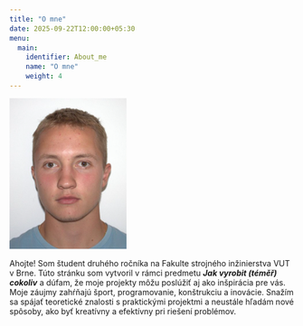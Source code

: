 ```yaml
---
title: "O mne"
date: 2025-09-22T12:00:00+05:30
menu:
  main:
    identifier: About_me
    name: "O mne"
    weight: 4
---
```

![](/static/images/ja.png)

Ahojte! Som študent druhého ročníka na Fakulte strojného inžinierstva VUT v Brne. Túto stránku som vytvoril v rámci predmetu ***Jak vyrobit (téměř) cokoliv*** a dúfam, že moje projekty môžu poslúžiť aj ako inšpirácia pre vás.
Moje záujmy zahŕňajú šport, programovanie, konštrukciu a inovácie. Snažím sa spájať teoretické znalosti s praktickými projektmi a neustále hľadám nové spôsoby, ako byť kreatívny a efektívny pri riešení problémov.